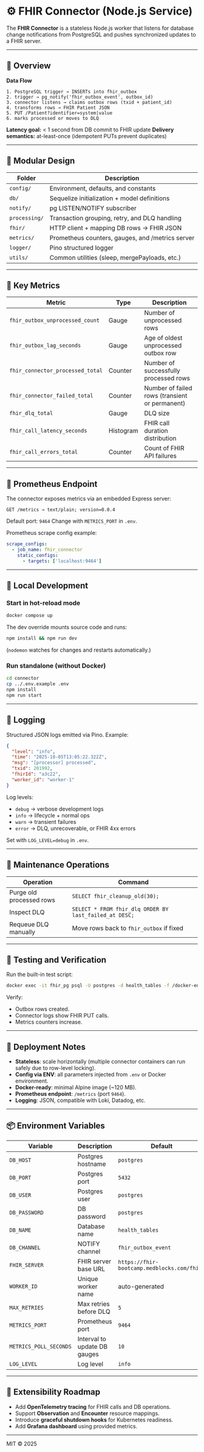# ⚙️ FHIR Connector (Node.js Service)

The **FHIR Connector** is a stateless Node.js worker that listens for database change notifications from PostgreSQL and pushes synchronized updates to a FHIR server.

---

## 🧩 Overview

**Data Flow**
```text
1. PostgreSQL trigger → INSERTs into fhir_outbox
2. trigger → pg_notify('fhir_outbox_event', outbox_id)
3. connector listens → claims outbox rows (txid + patient_id)
4. transforms rows → FHIR Patient JSON
5. PUT /Patient?identifier=system|value
6. marks processed or moves to DLQ
````

**Latency goal:** < 1 second from DB commit to FHIR update
**Delivery semantics:** at-least-once (idempotent PUTs prevent duplicates)

---

## 🧠 Modular Design

| Folder        | Description                                      |
| ------------- | ------------------------------------------------ |
| `config/`     | Environment, defaults, and constants             |
| `db/`         | Sequelize initialization + model definitions     |
| `notify/`     | pg LISTEN/NOTIFY subscriber                      |
| `processing/` | Transaction grouping, retry, and DLQ handling    |
| `fhir/`       | HTTP client + mapping DB rows → FHIR JSON        |
| `metrics/`    | Prometheus counters, gauges, and /metrics server |
| `logger/`     | Pino structured logger                           |
| `utils/`      | Common utilities (sleep, mergePayloads, etc.)    |

---

## 🧾 Key Metrics

| Metric                           | Type      | Description                                    |
| -------------------------------- | --------- | ---------------------------------------------- |
| `fhir_outbox_unprocessed_count`  | Gauge     | Number of unprocessed rows                     |
| `fhir_outbox_lag_seconds`        | Gauge     | Age of oldest unprocessed outbox row           |
| `fhir_connector_processed_total` | Counter   | Number of successfully processed rows          |
| `fhir_connector_failed_total`    | Counter   | Number of failed rows (transient or permanent) |
| `fhir_dlq_total`                 | Gauge     | DLQ size                                       |
| `fhir_call_latency_seconds`      | Histogram | FHIR call duration distribution                |
| `fhir_call_errors_total`         | Counter   | Count of FHIR API failures                     |

---

## 🧭 Prometheus Endpoint

The connector exposes metrics via an embedded Express server:

```
GET /metrics → text/plain; version=0.0.4
```

Default port: `9464`
Change with `METRICS_PORT` in `.env`.

Prometheus scrape config example:

```yaml
scrape_configs:
  - job_name: fhir_connector
    static_configs:
      - targets: ['localhost:9464']
```

---

## 🧱 Local Development

### Start in hot-reload mode

```bash
docker compose up
```

The dev override mounts source code and runs:

```bash
npm install && npm run dev
```

(`nodemon` watches for changes and restarts automatically.)

### Run standalone (without Docker)

```bash
cd connector
cp ../.env.example .env
npm install
npm run start
```

---

## 🧩 Logging

Structured JSON logs emitted via Pino. Example:

```json
{
  "level": "info",
  "time": "2025-10-05T13:05:22.322Z",
  "msg": "[processor] processed",
  "txid": 201992,
  "fhirId": "a3c22",
  "worker_id": "worker-1"
}
```

Log levels:

* `debug` → verbose development logs
* `info` → lifecycle + normal ops
* `warn` → transient failures
* `error` → DLQ, unrecoverable, or FHIR 4xx errors

Set with `LOG_LEVEL=debug` in `.env`.

---

## 🧰 Maintenance Operations

| Operation                | Command                                                |
| ------------------------ | ------------------------------------------------------ |
| Purge old processed rows | `SELECT fhir_cleanup_old(30);`                         |
| Inspect DLQ              | `SELECT * FROM fhir_dlq ORDER BY last_failed_at DESC;` |
| Requeue DLQ manually     | Move rows back to `fhir_outbox` if fixed               |

---

## 🧪 Testing and Verification

Run the built-in test script:

```bash
docker exec -it fhir_pg psql -U postgres -d health_tables -f /docker-entrypoint-initdb.d/test_events.sql
```

Verify:

* Outbox rows created.
* Connector logs show FHIR PUT calls.
* Metrics counters increase.

---

## 🧱 Deployment Notes

* **Stateless**: scale horizontally (multiple connector containers can run safely due to row-level locking).
* **Config via ENV**: all parameters injected from `.env` or Docker environment.
* **Docker-ready**: minimal Alpine image (~120 MB).
* **Prometheus endpoint**: `/metrics` (port `9464`).
* **Logging**: JSON, compatible with Loki, Datadog, etc.

---

## 📦 Environment Variables

| Variable               | Description                  | Default                                     |
| ---------------------- | ---------------------------- | ------------------------------------------- |
| `DB_HOST`              | Postgres hostname            | `postgres`                                  |
| `DB_PORT`              | Postgres port                | `5432`                                      |
| `DB_USER`              | Postgres user                | `postgres`                                  |
| `DB_PASSWORD`          | DB password                  | `postgres`                                  |
| `DB_NAME`              | Database name                | `health_tables`                             |
| `DB_CHANNEL`           | NOTIFY channel               | `fhir_outbox_event`                         |
| `FHIR_SERVER`          | FHIR server base URL         | `https://fhir-bootcamp.medblocks.com/fhir/` |
| `WORKER_ID`            | Unique worker name           | auto-generated                              |
| `MAX_RETRIES`          | Max retries before DLQ       | `5`                                         |
| `METRICS_PORT`         | Prometheus port              | `9464`                                      |
| `METRICS_POLL_SECONDS` | Interval to update DB gauges | `10`                                        |
| `LOG_LEVEL`            | Log level                    | `info`                                      |

---

## 🧠 Extensibility Roadmap

* Add **OpenTelemetry tracing** for FHIR calls and DB operations.
* Support **Observation** and **Encounter** resource mappings.
* Introduce **graceful shutdown hooks** for Kubernetes readiness.
* Add **Grafana dashboard** using provided metrics.

---

MIT © 2025
